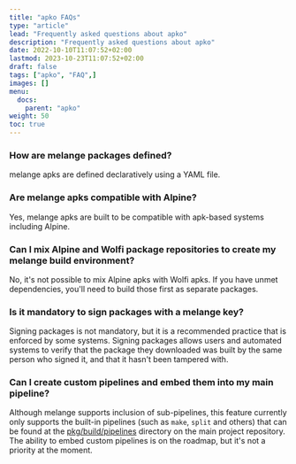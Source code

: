 ```yaml
---
title: "apko FAQs"
type: "article"
lead: "Frequently asked questions about apko"
description: "Frequently asked questions about apko"
date: 2022-10-10T11:07:52+02:00
lastmod: 2023-10-23T11:07:52+02:00
draft: false
tags: ["apko", "FAQ",]
images: []
menu:
  docs:
    parent: "apko"
weight: 50
toc: true
---
```


### How are melange packages defined?
melange apks are defined declaratively using a YAML file.

### Are melange apks compatible with Alpine?
Yes, melange apks are built to be compatible with apk-based systems including Alpine.

### Can I mix Alpine and Wolfi package repositories to create my melange build environment?
No, it's not possible to mix Alpine apks with Wolfi apks. If you have unmet dependencies, you'll need to build those first as separate packages.

### Is it mandatory to sign packages with a melange key?
Signing packages is not mandatory, but it is a recommended practice that is enforced by some systems. Signing packages allows users and automated systems to verify that the package they downloaded was built by the same person who signed it, and that it hasn't been tampered with.

### Can I create custom pipelines and embed them into my main pipeline?
Although melange supports inclusion of sub-pipelines, this feature currently only supports the built-in pipelines (such as `make`, `split` and others) that can be found at the [pkg/build/pipelines](https://github.com/chainguard-dev/melange/tree/main/pkg/build/pipelines) directory on the main project repository.
The ability to embed custom pipelines is on the roadmap, but it's not a priority at the moment.
